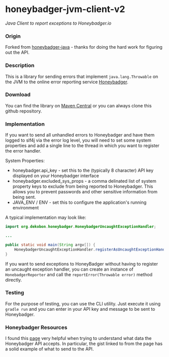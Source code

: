 honeybadger-jvm-client-v2
================

*Java Client to report exceptions to Honeybadger.io*

### Origin
Forked from <a href="https://github.com/styleseek/honeybadger-java">honeybadger-java</a> - 
thanks for doing the hard work for figuring out the API.

### Description
This is a library for sending errors that implement ```java.lang.Throwable``` on the JVM to the online error reporting service <a href="https://www.honeybadger.io/">Honeybadger</a>.

### Download
You can find the library on <a href="http://search.maven.org/#browse%7C-1627719036">Maven Central</a> or you can always clone this github repository.

### Implementation
If you want to send all unhandled errors to Honeybadger and have them logged to slf4j via 
the error log level, you will need to set some system properties and add a single line 
to the thread in which you want to register the error handler.

System Properties:
 - honeybadger.api_key - set this to the (typically 8 character) API key displayed on your Honeybadger interface
 - honeybadger.excluded_sys_props - a comma delinated list of system property
   keys to exclude from being reported to Honeybadger. This allows you to prevent
   passwords and other sensitive information from being sent.
 - JAVA_ENV / ENV - set this to configure the application's running environment

A typical implementation may look like:

```java
import org.dekobon.honeybadger.HoneybadgerUncaughtExceptionHandler;

...

public static void main(String argv[]) {
    HoneybadgerUncaughtExceptionHandler.registerAsUncaughtExceptionHandler();
}
```

If you want to send exceptions to HoneyBadger without having to register an uncaught 
exception handler, you can create an instance of ```HonebadgerReporter``` and call 
the ```reportError(Throwable error)``` method directly.

### Testing
For the purpose of testing, you can use the CLI utility. Just execute it using
```gradle run``` and you can enter in your API key and message to be sent to
Honeybadger.

### Honeybadger Resources
I found this <a href="https://www.honeybadger.io/pages/collector">page</a> very helpful when trying to understand what data the Honeybadger API accepts. In particular, the gist linked to from the page has a solid example of what to send to the API.
